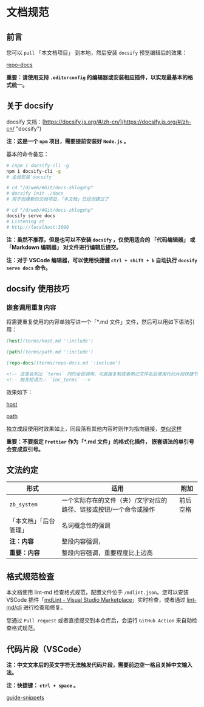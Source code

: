 # 文档规范

## 前言

您可以 `pull` 「本文档项目」 到本地，然后安装 `docsify` 预览编辑后的效果：

[repo-docs](terms/repo-docs.md ':include')

**重要：请使用支持 `.editorconfig` 的编辑器或安装相应插件，以实现最基本的格式统一。**

## 关于 docsify

docsify 文档：[https://docsify.js.org/#/zh-cn/](https://docsify.js.org/#/zh-cn/ "docsify")

**注：这是一个 `npm` 项目，需要提前安装好 `Node.js` 。**

基本的命令备忘：

```bash
# cnpm i docsify-cli -g
npm i docsify-cli -g
# 全局安装`docsify`

# cd "/d/web/#Git/docs-zblogphp"
# docsify init ./docs
# 用于创建新的文档项目，「本文档」已经创建过了

# cd "/d/web/#Git/docs-zblogphp"
docsify serve docs
# Listening at
# http://localhost:3000
```

**注：虽然不推荐，但是也可以不安装 `docsify` ，仅使用适合的 「代码编辑器」 或 「Markdown 编辑器」 对文件进行编辑后提交。**

**注：对于 VSCode 编辑器，可以使用快捷键 `ctrl + shift + b` 自动执行 `docsify serve docs` 命令。**

## docsify 使用技巧

### 嵌套调用重复内容

将需要重复使用的内容单独写进一个「\*.md 文件」文件，然后可以用如下语法引用：

```md
[host](terms/host.md ':include')

[path](terms/path.md ':include')

[repo-docs](terms/repo-docs.md ':include')

<!-- 这里会列出 `terms` 内的全部调用，可直接复制或者熟记文件名后使用代码片段快捷书写 -->
<!-- 触发短语为： `inc_terms` -->
```

效果如下：

[host](terms/host.md ':include')

[path](terms/path.md ':include')

独立成段使用时效果如上，同段落有其他内容时则作为指向链接，[类似这样](terms/repo-docs.md ':include')

**重要：不要指定 `Prettier` 作为「\*.md 文件」的格式化插件， 嵌套语法的单引号会变成双引号。**

## 文法约定

| 形式                   | 适用                                                               | 附加     |
| ---------------------- | ------------------------------------------------------------------ | -------- |
| `zb_system`            | 一个实际存在的文件（夹）/文字对应的路径、链接或按钮/一个命令或操作 | 前后空格 |
| 「本文档」「后台管理」 | 名词概念性的强调                                                   |          |
| **注：内容**           | 整段内容强调，                                                     |          |
| **重要：内容**         | 整段内容强调，重要程度比上边高                                     |          |

## 格式规范检查

本文档使用 lint-md 检查格式规范，配置文件位于 `/mdlint.json`。您可以安装 VSCode 插件「[mdLint - Visual Studio Marketplace](https://marketplace.visualstudio.com/items?itemName=wdssmq.mdlint "mdLint - Visual Studio Marketplace")」实时检查，或者通过 [lint-md/cli](https://github.com/lint-md/cli "lint-md/cli") 进行检查和修复。

您通过 `Pull request` 或者直接提交到本仓库后，会运行 `GitHub Action` 来自动检查格式规范。

## 代码片段（VSCode）

**注：中文文本后的英文字符无法触发代码片段，需要前边空一格且关掉中文输入法。**

**注：快捷键： `ctrl + space` 。**

<!-- 拆分至 include/guide-snippets.json -->
[guide-snippets](include/guide-snippets.json ':include')
